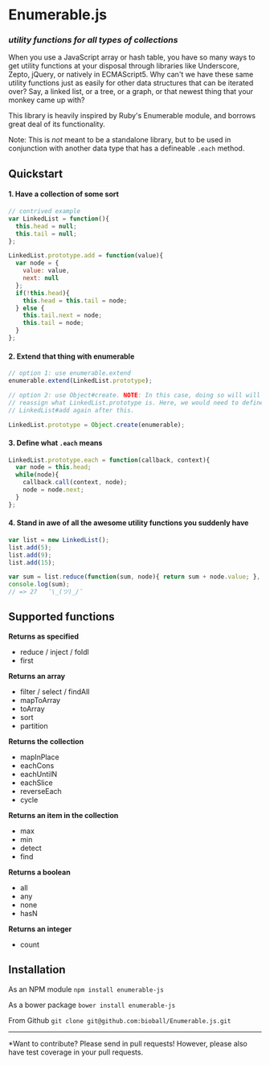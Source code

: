 Enumerable.js
=============

### *utility functions for all types of collections*

When you use a JavaScript array or hash table, you have so many ways to get utility functions at your disposal through libraries like Underscore, Zepto, jQuery, or natively in ECMAScript5. Why can't we have these same utility functions just as easily for other data structures that can be iterated over? Say, a linked list, or a tree, or a graph, or that newest thing that your monkey came up with?

This library is heavily inspired by Ruby's Enumerable module, and borrows great deal of its functionality.

Note: This is *not* meant to be a standalone library, but to be used in conjunction with another data type that has a defineable `.each` method.

Quickstart
----------

#### 1. Have a collection of some sort

```` js
// contrived example
var LinkedList = function(){
  this.head = null;
  this.tail = null;
};

LinkedList.prototype.add = function(value){
  var node = {
    value: value,
    next: null
  };
  if(!this.head){
    this.head = this.tail = node;
  } else {
    this.tail.next = node;
    this.tail = node;
  }
};

````

#### 2. Extend that thing with enumerable

```` js
// option 1: use enumerable.extend
enumerable.extend(LinkedList.prototype);

// option 2: use Object#create. NOTE: In this case, doing so will will completely 
// reassign what LinkedList.prototype is. Here, we would need to define 
// LinkedList#add again after this.

LinkedList.prototype = Object.create(enumerable);
````

#### 3. Define what `.each` means

```` js
LinkedList.prototype.each = function(callback, context){
  var node = this.head;
  while(node){
    callback.call(context, node);
    node = node.next;
  }
};
````

#### 4. Stand in awe of all the awesome utility functions you suddenly have

```` js
var list = new LinkedList();
list.add(5);
list.add(9);
list.add(15);

var sum = list.reduce(function(sum, node){ return sum + node.value; }, 0);
console.log(sum);
// => 27   ¯\_(ツ)_/¯
````

Supported functions
-------------------


**Returns as specified**
* reduce / inject / foldl
* first

**Returns an array**
* filter / select / findAll
* mapToArray
* toArray
* sort
* partition

**Returns the collection**
* mapInPlace
* eachCons
* eachUntilN
* eachSlice
* reverseEach
* cycle

**Returns an item in the collection**
* max
* min
* detect
* find

**Returns a boolean**
* all
* any
* none
* hasN

**Returns an integer**
* count

Installation
------------

As an NPM module
`npm install enumerable-js`

As a bower package
`bower install enumerable-js`

From Github
`git clone git@github.com:bioball/Enumerable.js.git`

---

*Want to contribute? Please send in pull requests! However, please also have test coverage in your pull requests.
